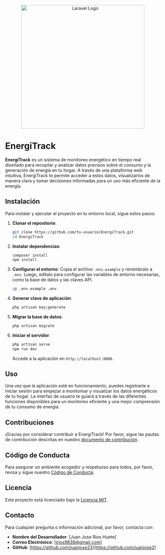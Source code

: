 <p align="center"><a href="https://laravel.com" target="_blank"><img src="https://raw.githubusercontent.com/laravel/art/master/logo-lockup/5%20SVG/2%20CMYK/1%20Full%20Color/laravel-logolockup-cmyk-red.svg" width="400" alt="Laravel Logo"></a></p>

# EnergiTrack

**EnergiTrack** es un sistema de monitoreo energético en tiempo real diseñado para recopilar y analizar datos precisos sobre el consumo y la generación de energía en tu hogar. A través de una plataforma web intuitiva, EnergiTrack te permite acceder a estos datos, visualizarlos de manera clara y tomar decisiones informadas para un uso más eficiente de la energía.



## Instalación

Para instalar y ejecutar el proyecto en tu entorno local, sigue estos pasos:

1. **Clonar el repositorio**:
    ```bash
    git clone https://github.com/tu-usuario/EnergiTrack.git
    cd EnergiTrack
    ```

2. **Instalar dependencias**:
    ```bash
    composer install
    npm install
    ```

3. **Configurar el entorno**:
    Copia el archivo `.env.example` y renómbralo a `.env`. Luego, edítalo para configurar las variables de entorno necesarias, como la base de datos y las claves API.

    ```bash
    cp .env.example .env
    ```

4. **Generar clave de aplicación**:
    ```bash
    php artisan key:generate
    ```

5. **Migrar la base de datos**:
    ```bash
    php artisan migrate
    ```

6. **Iniciar el servidor**:
    ```bash
    php artisan serve
    npm run dev
    ```

    Accede a la aplicación en `http://localhost:8000`.

## Uso

Una vez que la aplicación esté en funcionamiento, puedes registrarte e iniciar sesión para empezar a monitorear y visualizar los datos energéticos de tu hogar. La interfaz de usuario te guiará a través de las diferentes funciones disponibles para un monitoreo eficiente y una mejor comprensión de tu consumo de energía.

## Contribuciones

¡Gracias por considerar contribuir a EnergiTrack! Por favor, sigue las pautas de contribución descritas en nuestro [documento de contribución](CONTRIBUTING.md).

## Código de Conducta

Para asegurar un ambiente acogedor y respetuoso para todos, por favor, revisa y sigue nuestro [Código de Conducta](CODE_OF_CONDUCT.md).

## Licencia

Este proyecto está licenciado bajo la [Licencia MIT](https://opensource.org/licenses/MIT).

## Contacto

Para cualquier pregunta o información adicional, por favor, contacta con:

- **Nombre del Desarrollador**: [Juan Jose Rios Huete]
- **Correo Electrónico**: [jrios9836@gmail.com]
- **GitHub**: [https://github.com/juanjose23](https://github.com/juanjose2)
